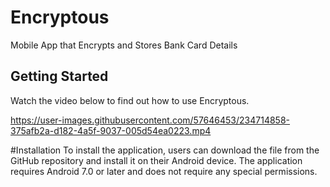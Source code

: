 # Encryptous

Mobile App that Encrypts and Stores Bank Card Details

## Getting Started

Watch the video below to find out how to use Encryptous.


https://user-images.githubusercontent.com/57646453/234714858-375afb2a-d182-4a5f-9037-005d54ea0223.mp4


#Installation
To install the application, users can download the file from the GitHub repository and install it on their Android device. The application requires Android 7.0 or later and does not require any special permissions.

